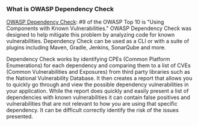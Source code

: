 ### What is OWASP Dependency Check

[OWASP Dependency Check](https://jeremylong.github.io/DependencyCheck/index.html/): #9 of the OWASP Top 10 is "Using Components with Known Vulnerabilities." OWASP Dependency Check was designed to help mitigate this problem by analyzing code for known vulnerabilities. Dependency Check can be used as a CLI or with a suite of plugins including Maven, Gradle, Jenkins, SonarQube and more. 

Dependency Check works by identifying CPEs (Common Platform Enumerations) for each dependency and comparing them to a list of CVEs (Common Vulnerabilities and Exposures) from third party libraries such as the National Vulnerability Database. It then creates a report that allows you to quickly go through and view the possible dependency vulnerabilities in your application. While the report does quickly and easily present a list of dependencies with known vulnerabilities it can contain false positives and vulnerabilities that are not relevant to how you are using that specific dependency. It can be difficult correctly identify the risk of the issues presented.
